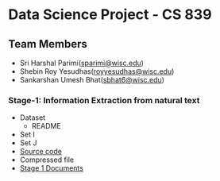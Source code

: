 # Data Science Project - CS 839
## Team Members
* Sri Harshal Parimi(sparimi@wisc.edu)
* Shebin Roy Yesudhas(royyesudhas@wisc.edu)
* Sankarshan Umesh Bhat(sbhat6@wisc.edu)

### Stage-1: Information Extraction from natural text
* Dataset
  * README
* Set I
* Set J
* [Source code](stage_1/code)
* Compressed file
* [Stage 1 Documents](stage_1/train_markedup_docs)

